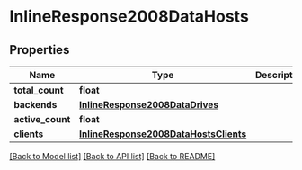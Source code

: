 # InlineResponse2008DataHosts

## Properties
Name | Type | Description | Notes
------------ | ------------- | ------------- | -------------
**total_count** | **float** |  | [optional] 
**backends** | [**InlineResponse2008DataDrives**](InlineResponse2008DataDrives.md) |  | [optional] 
**active_count** | **float** |  | [optional] 
**clients** | [**InlineResponse2008DataHostsClients**](InlineResponse2008DataHostsClients.md) |  | [optional] 

[[Back to Model list]](../README.md#documentation-for-models) [[Back to API list]](../README.md#documentation-for-api-endpoints) [[Back to README]](../README.md)

